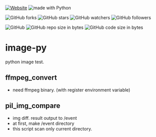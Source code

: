 [![Website](https://img.shields.io/website-up-down-green-red/http/shields.io.svg?label=elky-essay)](https://elky84.github.io)
<img src="https://img.shields.io/badge/made%20with-Python-brightgreen.svg" alt="made with Python">

![GitHub forks](https://img.shields.io/github/forks/elky84/py_image.svg?style=social&label=Fork)
![GitHub stars](https://img.shields.io/github/stars/elky84/py_image.svg?style=social&label=Stars)
![GitHub watchers](https://img.shields.io/github/watchers/elky84/py_image.svg?style=social&label=Watch)
![GitHub followers](https://img.shields.io/github/followers/elky84.svg?style=social&label=Follow)

![GitHub](https://img.shields.io/github/license/mashape/apistatus.svg)
![GitHub repo size in bytes](https://img.shields.io/github/repo-size/elky84/py_image.svg)
![GitHub code size in bytes](https://img.shields.io/github/languages/code-size/elky84/py_image.svg)

# image-py

python image test.

## ffmpeg_convert 
* need ffmpeg binary. (with register environment variable)

## pil_img_compare
* img diff. result output to /event
* at first, make /event directory
* this script scan only current directory.
